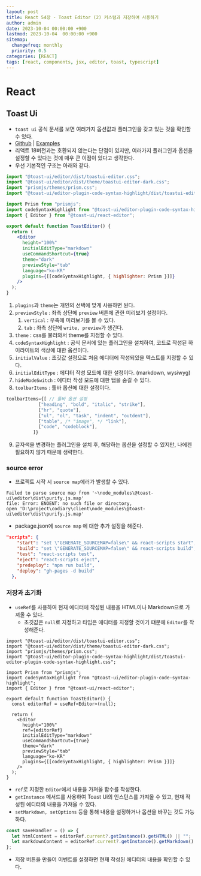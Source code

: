 ```yaml
---
layout: post
title: React 54장 - Toast Editor (2) 커스텀과 저장하여 사용하기
author: admin
date: 2023-10-04 00:00:00 +900
lastmod: 2023-10-04  00:00:00 +900
sitemap:
  changefreq: monthly
  priority: 0.5
categories: [REACT]
tags: [react, components, jsx, editor, toast, typescript]
---
```


# React

## Toast Ui

- `toast ui` 공식 문서를 보면 여러가지 옵션값과 플러그인을 갖고 있는 것을 확인할 수 있다.
- [Github](https://github.com/nhn/tui.editor) | [Examples](https://ui.toast.com/tui-editor)
- 리액트 18버전과는 호환되지 않는다는 단점이 있지만, 여러가지 플러그인과 옵션을 설정할 수 있다는 것에 매우 큰 이점이 있다고 생각한다.
- 우선 기본적인 구조는 아래와 같다.

```jsx
import "@toast-ui/editor/dist/toastui-editor.css";
import "@toast-ui/editor/dist/theme/toastui-editor-dark.css";
import "prismjs/themes/prism.css";
import "@toast-ui/editor-plugin-code-syntax-highlight/dist/toastui-editor-plugin-code-syntax-highlight.css";

import Prism from "prismjs";
import codeSyntaxHighlight from "@toast-ui/editor-plugin-code-syntax-highlight";
import { Editor } from "@toast-ui/react-editor";

export default function ToastEditor() {
  return (
    <Editor
      height="100%"
      initialEditType="markdown"
      useCommandShortcut={true}
      theme="dark"
      previewStyle="tab"
      language="ko-KR"
      plugins={[[codeSyntaxHighlight, { highlighter: Prism }]]}
    />
  );
}
```

1. `plugins`과 `theme`는 개인의 선택에 맞게 사용하면 된다.
2. `previewStyle` : 좌측 상단에 `preview` 버튼에 관한 미리보기 설정이다.
   1. `vertical` : 우측에 미리보기를 볼 수 있다.
   2. `tab` : 좌측 상단에 `write, preview`가 생긴다.
3. `theme` : css를 불러와서 theme를 지정할 수 있다.
4. `codeSyntaxHighlight` : 공식 문서에 있는 플러그인을 설치하여, 코드로 작성된 하이라이트의 색상에 대한 옵션이다.
5. `initialValue` : 초깃값 설정으로 처음 에디터에 작성되있을 텍스트를 지정할 수 있다.
6. `initialEditType` : 에디터 작성 모드에 대한 설정이다. (markdown, wysiwyg)
7. `hideModeSwitch` : 에디터 작성 모드에 대한 탭을 숨길 수 있다.
8. `toolbarItems` : 툴바 옵션에 대한 설정이다.

```js
toolbarItems={[ // 툴바 옵션 설정
            ["heading", "bold", "italic", "strike"],
            ["hr", "quote"],
            ["ul", "ol", "task", "indent", "outdent"],
            ["table", /* "image", */ "link"],
            ["code", "codeblock"],
          ]}
```

9. 글자색을 변경하는 플러그인을 설치 후, 해당하는 옵션을 설정할 수 있지만, 나에겐 필요하지 않기 때문에 생략한다.

### source error

- 프로젝트 시작 시 `source map`에러가 발생할 수 있다.

```
Failed to parse source map from '~\node_modules\@toast-ui\editor\dist\purify.js.map'
file: Error: ENOENT: no such file or directory,
open 'D:\project\codiary\client\node_modules\@toast-ui\editor\dist\purify.js.map'
```

- package.json에 `source map` 에 대한 추가 설정을 해준다.

```json
"scripts": {
    "start": "set \"GENERATE_SOURCEMAP=false\" && react-scripts start",
    "build": "set \"GENERATE_SOURCEMAP=false\" && react-scripts build",
    "test": "react-scripts test",
    "eject": "react-scripts eject",
    "predeploy": "npm run build",
    "deploy": "gh-pages -d build"
  },
```

### 저장과 초기화

- `useRef`를 사용하여 현재 에디터에 작성된 내용을 HTML이나 Markdown으로 가져올 수 있다.
  - 초깃값은 `null`로 지정하고 타입은 에디터를 지정할 것이기 떄문에 `Editor`를 작성해준다.

```tsx
import "@toast-ui/editor/dist/toastui-editor.css";
import "@toast-ui/editor/dist/theme/toastui-editor-dark.css";
import "prismjs/themes/prism.css";
import "@toast-ui/editor-plugin-code-syntax-highlight/dist/toastui-editor-plugin-code-syntax-highlight.css";

import Prism from "prismjs";
import codeSyntaxHighlight from "@toast-ui/editor-plugin-code-syntax-highlight";
import { Editor } from "@toast-ui/react-editor";

export default function ToastEditor() {
  const editorRef = useRef<Editor>(null);

  return (
    <Editor
      height="100%"
      ref={editorRef}
      initialEditType="markdown"
      useCommandShortcut={true}
      theme="dark"
      previewStyle="tab"
      language="ko-KR"
      plugins={[[codeSyntaxHighlight, { highlighter: Prism }]]}
    />
  );
}
```

- `ref`로 지정한 `Editor`에서 내용을 가져올 함수를 작성한다.
- `getInstance` 메서드를 사용하여 Toast Ui의 인스턴스를 가져올 수 있고, 현재 작성된 에디터의 내용을 가져올 수 있다.
- `setMarkdown, setOptions` 등을 통해 내용을 설정하거나 옵션을 바꾸는 것도 가능하다.

```js
const saveHandler = () => {
  let htmlContent = editorRef.current?.getInstance().getHTML() || "";
  let markdownContent = editorRef.current?.getInstance().getMarkdown() || "";
};
```

- 저장 버튼을 만들어 이벤트를 설정하면 현재 작성된 에디터의 내용을 확인할 수 있다.
